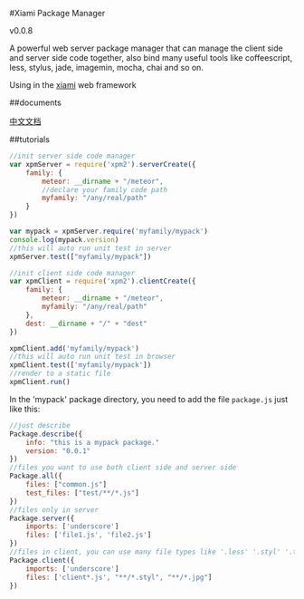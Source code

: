 #Xiami Package Manager

v0.0.8

A powerful web server package manager that can manage the client side and server side code together, also bind many useful tools like coffeescript, less, stylus, jade, imagemin, mocha, chai and so on.

Using in the [xiami](https://github.com/xiamidaxia/xiami) web framework

##documents

[中文文档](https://github.com/xiamidaxia/xpm/blob/develop/docs/%E4%B8%AD%E6%96%87%E6%96%87%E6%A1%A3.md)

##tutorials

```javascript
//init server side code manager
var xpmServer = require('xpm2').serverCreate({
    family: {
        meteor: __dirname + "/meteor",
        //declare your family code path
        myfamily: "/any/real/path"
    }
})

var mypack = xpmServer.require('myfamily/mypack')
console.log(mypack.version)
//this will auto run unit test in server
xpmServer.test(["myfamily/mypack"])

```

```javascript
//init client side code manager
var xpmClient = require('xpm2').clientCreate({
    family: {
        meteor: __dirname + "/meteor",
        myfamily: "/any/real/path"
    },
    dest: __dirname + "/" + "dest"
})

xpmClient.add('myfamily/mypack')
//this will auto run unit test in browser
xpmClient.test(['myfamily/mypack'])
//render to a static file
xpmClient.run()
```

In the 'mypack' package directory, you need to add the file `package.js` just like this:

```javascript
//just describe
Package.describe({
    info: "this is a mypack package."
    version: "0.0.1"
})
//files you want to use both client side and server side
Package.all({
    files: ["common.js"]
    test_files: ["test/**/*.js"]
})
//files only in server
Package.server({
    imports: ['underscore']             
    files: ['file1.js', 'file2.js']
})
//files in client, you can use many file types like '.less' '.styl' '.tpl' and so on
Package.client({
    imports: ['underscore']             
    files: ['client*.js', "**/*.styl", "**/*.jpg"]
})

```

